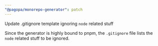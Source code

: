 ```yaml
---
"@pagopa/monorepo-generator": patch
---
```


Update .gitignore template ignoring `node` related stuff

Since the generator is highly bound to pnpm, the `.gitignore` file lists
the `node` related stuff to be ignored.
